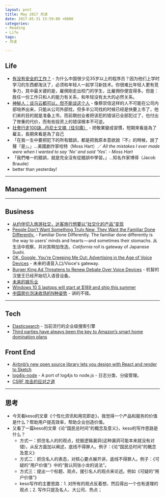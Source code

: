 ```yaml
---
layout: post
title: May 2017 月读
date: 2017-05-31 15:59:00 +0800
categories:
- Reading
- Life
tags:
- 月读

---
```


## Life

- [有没有安全的工作？](http://www.ruanyifeng.com/blog/2015/12/safe-job.html) - 为什么中国很少见35岁以上的程序员？因为他们上学时学习的东西都淘汰了，必须和年轻人一起学习新技术。你很难比年轻人更有竞争力，其中最关键的是，雇佣刚走出校门的学生，比雇佣你便宜得多。但是：胜任一份工作只和人的能力有关系，和年轻没有太大的必然关系。
- [神秘人：谈马云都可以，但不能谈这个人](https://moment.douban.com/post/106013/) - 像蔡崇信这样的人不可能在公司内部培养出来，只能从公司外部找，但多半公司找的时候已经是快要上市了，他们来的目的就是准备上市。而前期创业者把该犯的错误已全部犯过了，也付出了惨重的代价，而有些投资上的错误根本不可逆。
- [社會行走100訣…丹尼士文摘（佳句庫）](http://denniswatch.mysinablog.com/index.php?op=ViewArticle&articleId=1074546) - 把敬業變成習慣，短期來看是為了雇主，長期來看是為了自己
- 「在我一生中要把犯下的所有錯誤，都是把我原本意欲說『不』的時候，說了聲『是』。」…美國劇作家哈特（Moss Hart）／ *All the mistakes I ever made were when I wanted to say 'No' and said 'Yes'. - Moss Hart*
- 「我們唯一的錯誤，就是完全沒有從錯誤中學習。」…知名作家博得（Jacob Braude）
- better than yesterday!

----

## Management


----

## Business

- [从约伴切入旅游社交，达客旅行想要以“社交化的产品”变现](https://36kr.com/p/5036684.html)
- [People Don’t Want Something Truly New, They Want the Familiar Done Differently.](https://medium.com/startup-grind/people-dont-want-something-truly-new-they-want-the-familiar-done-differently-7648f24f8fe7) - Familiar Done Differently. The familiar done differently is the way to users’ minds and hearts — and sometimes their stomachs. 从生活中观察，并对其稍加改造。*California roll* is gateway of Japanese Sushi.
- [OK, Google, You’re Creeping Me Out: Advertising in the Age of Voice Devices](https://medium.com/startup-grind/ok-google-youre-creeping-me-out-advertising-in-the-age-of-voice-devices-87af722d414d) - 未来的语音入口/Vioce's gateway.
- [Burger King Ad Threatens to Renew Debate Over Voice Devices](https://www.bloomberg.com/news/articles/2017-04-12/burger-king-ad-threatens-to-renew-debate-over-voice-devices) - 机智的汉堡王已经开始切入语音设备。
- [未来的娱乐业](http://www.ruanyifeng.com/blog/2017/01/entainment.html)
- [Windows 10 S laptops will start at $189 and ship this summer](https://techcrunch.com/2017/05/02/windows-10-s-laptops-will-start-at-189-and-ship-this-summer/)
- [中国房价泡沫收场的N种姿势](http://www.ftchinese.com/story/001072362?full=y) - 讲的不错。



----

## Tech

- [Elasticsearch](https://www.elastic.co/products/elasticsearch) - 当前流行的企业级搜索引擎
- [Third parties have always been the key to Amazon’s smart home domination plans](https://techcrunch.com/2017/05/06/amazon-echo-world-domination/?ncid=tcdaily&utm_medium=TCnewsletter)

## Front End

- [Airbnb’s new open source library lets you design with React and render to Sketch](https://techcrunch.com/2017/04/25/airbnbs-new-open-source-library-lets-you-design-with-react-and-render-to-sketch/)
- [log4js-node](https://github.com/nomiddlename/log4js-node) - A port of log4js to node.js - 日志分类、分级管理。
- [CSRF 攻击的应对之道](https://www.ibm.com/developerworks/cn/web/1102_niugang_csrf/)

----

## 思考

- 今天看keso的文章《个性化资讯和用完即走》，我觉得一个产品和服务的价值是什么？帮助用户提高效率，帮助企业创造价值。
- 又看了一篇keso的文章《论“国民总时间”的概念及意义》，keso的写作思路是什么？
	- 方式一：抓住名人的的观点，挖掘逻辑漏洞(这种漏洞可能本来就没有对错)，从反方面加以阐述，底线不得罪人。例子：《论“国民总时间”的概念及意义》
	- 方式二：抓住名人的表态，对核心要点展开讲，底线不得罪人。例子：《可疑的“用户价值”》中的“我认同张小龙的说法”。
	- 方式三：提出一个标题、观点，援引名人的观点来论述。例如《可疑的“用户价值”》
	- keso写作的主要思路：1. 对所有的观点反着想，然后得出一个也有道理的观点；2. 写作只提及名人、大公司、热点；
